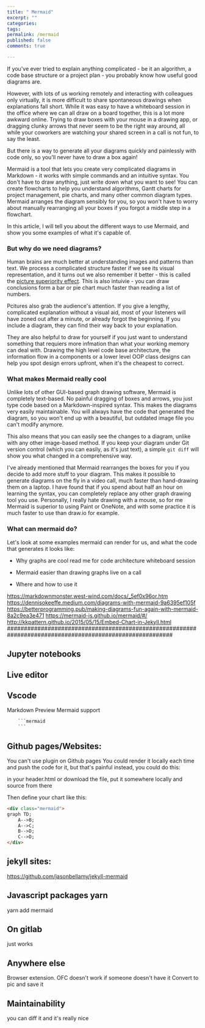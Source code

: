 ```yaml
---
title: " Mermaid"
excerpt: ""
categories:
tags:
permalink: /mermaid
published: false
comments: true

---
```


If you've ever tried to explain anything complicated - be it an algorithm, a code base structure or a project plan - you probably know how useful good diagrams are.

However, with lots of us working remotely and interacting with colleagues only virtually, it is more difficult to share spontaneous drawings when explanations fall short. While it was easy to have a whiteboard session in the office where we can all draw on a board together, this is a lot more awkward online. Trying to draw boxes with your mouse in a drawing app, or dragging clunky arrows that never seem to be the right way around, all while your coworkers are watching your shared screen in a call is not fun, to say the least.

But there is a way to generate all your diagrams quickly and painlessly with code only, so you'll never have to draw a box again!

Mermaid is a tool that lets you create very complicated diagrams in Markdown - it works with simple commands and an intuitive syntax. You don't have to draw anything, just write down what you want to see! You can create flowcharts to help you understand algorithms, Gantt charts for project management, pie charts, and many other common diagram types. Mermaid arranges the diagram sensibly for you, so you won't have to worry about manually rearranging all your boxes if you forgot a middle step in a flowchart.

In this article, I will tell you about the different ways to use Mermaid, and show you some examples of what it's capable of.

### But why do we need diagrams?

Human brains are much better at understanding images and patterns than text. We process a complicated structure faster if we see its visual representation, and it turns out we also remember it better - this is called the [picture superiority effect](https://en.wikipedia.org/wiki/Picture_superiority_effect). This is also intuivie - you can draw conclusions form a bar or pie chart much faster than reading a list of numbers.

Pcitures also grab the audience's attention. If you give a lengthy, complicated explanation without a visual aid, most of your listeners will have zoned out after a minute, or already forgot the beginning. If you include a diagram, they can find their way back to your explanation.

They are also helpful to draw for yourself if you just want to understand something that requiers more infmation than what your working memory can deal with. Drawing the high level code base architecture, the information flow in a components or a lower level OOP class designs can help you spot design errors upfront, when it's the cheapest to correct.

### What makes Mermaid really cool

Unlike lots of other GUI-based graph drawing software, Mermaid is completely text-based. No painful dragging of boxes and arrows, you just type code based on a Markdown-inspired syntax. This makes the diagrams very easily maintainable. You will always have the code that generated the diagram, so you won't end up with a beautiful, but outdated image file you can't modify anymore.

This also means that you can easily see the changes to a diagram, unlike with any other image-based method. If you keep your diagram under Git version control (which you can easily, as it's just text), a simple `git diff` will show you what changed in a comprehensive way.

I've already mentioned that Mermaid rearranges the boxes for you if you decide to add more stuff to your diagram. This makes it possible to generate diagrams on the fly in a video call, much faster than hand-drawing them on a laptop. I have found that if you spend about half an hour on learning the syntax, you can completely replace any other graph drawing tool you use. Personally, I really hate drawing with a mouse, so for me Mermaid is superior to using Paint or OneNote, and with some practice it is much faster to use than draw.io for example.

### What can mermaid do?

Let's look at some examples mermaid can render for us, and what the code that generates it looks like:




- Why graphs are cool
    read me for code architecture
    whiteboard session

- Mermaid
    easier than drawing graphs live on a call
- Where and how to use it 




https://markdownmonster.west-wind.com/docs/_5ef0x96or.htm
https://dennisokeeffe.medium.com/diagrams-with-mermaid-9a6395ef105f
https://betterprogramming.pub/making-diagrams-fun-again-with-mermaid-8a2c9ea3e471
https://mermaid-js.github.io/mermaid/#/
http://kkpattern.github.io/2015/05/15/Embed-Chart-in-Jekyll.html
#########################################################################################################
## Jupyter notebooks

## Live editor

## Vscode
Markdown Preview Mermaid support
```html
    ```mermaid
    ```
```
## Github pages/Websites:
You can't use plugin on Github pages 
You could render it locally each time and push the code for it, but that's painful
instead, you could do this:
<script src="https://cdnjs.cloudflare.com/ajax/libs/mermaid/8.0.0/mermaid.min.js"></script>
in your header.html
or download the file, put it somewhere locally and source from there

Then define your chart like this:
```html
<div class="mermaid">
graph TD;
    A-->B;
    A-->C;
    B-->D;
    C-->D;
</div>
```
## jekyll sites:
https://github.com/jasonbellamy/jekyll-mermaid

## Javascript packages yarn
yarn add mermaid
## On gitlab
just works
## Anywhere else
Browser extension. OFC doesn't work if someone doesn't have it
Convert to pic and save it
## Maintainability 
you can diff it and it's really nice



